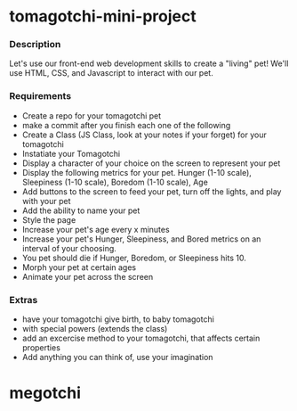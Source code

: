 # tomagotchi-mini-project

### Description

Let's use our front-end web development skills to create a "living" pet! We'll use HTML, CSS, and Javascript to interact with our pet.

### Requirements
  
  * Create a repo for your tomagotchi pet
  * make a commit after you finish each one of the following
  * Create a Class (JS Class, look at your notes if your forget) for your tomagotchi
  * Instatiate your Tomagotchi
  * Display a character of your choice on the screen to represent your pet
  * Display the following metrics for your pet. Hunger (1-10 scale), Sleepiness (1-10 scale), Boredom (1-10 scale), Age
  * Add buttons to the screen to feed your pet, turn off the lights, and play with your pet
  * Add the ability to name your pet
  * Style the page
  * Increase your pet's age every x minutes
  * Increase your pet's Hunger, Sleepiness, and Bored metrics on an interval of your choosing.
  * You pet should die if Hunger, Boredom, or Sleepiness hits 10.
  * Morph your pet at certain ages
  * Animate your pet across the screen

### Extras
* have your tomagotchi give birth, to baby tomagotchi
* with special powers (extends the class)
* add an excercise method to your tomagotchi, that affects certain properties
* Add anything you can think of, use your imagination
# megotchi
